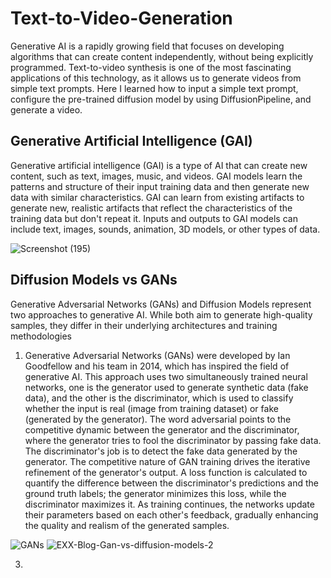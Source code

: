 # Text-to-Video-Generation
Generative AI is a rapidly growing field that focuses on developing algorithms that can create content independently, without being explicitly programmed. Text-to-video synthesis is one of the most fascinating applications of this technology, as it allows us to generate videos from simple text prompts. Here I learned how to input a simple text prompt, configure the pre-trained diffusion model by using DiffusionPipeline, and generate a video. 

## Generative Artificial Intelligence (GAI)

Generative artificial intelligence (GAI) is a type of AI that can create new content, such as text, images, music, and videos. GAI models learn the patterns and structure of their input training data and then generate new data with similar characteristics. GAI can learn from existing artifacts to generate new, realistic artifacts that reflect the characteristics of the training data but don't repeat it. Inputs and outputs to GAI models can include text, images, sounds, animation, 3D models, or other types of data.

![Screenshot (195)](https://github.com/CoderNitu/Text-to-Video-Generation/assets/87817227/1c5feeef-0862-4c67-8c40-f28c643b2652)


## Diffusion Models vs GANs

Generative Adversarial Networks (GANs) and Diffusion Models represent two approaches to generative AI. While both aim to generate high-quality samples, they differ in their underlying architectures and training methodologies

 1. Generative Adversarial Networks (GANs) were developed by Ian Goodfellow and his team in 2014, which has inspired the field of generative AI. This approach uses two simultaneously trained neural networks, one is the generator used to generate synthetic data (fake data), and the other is the discriminator, which is used to classify whether the input is real (image from training dataset) or fake (generated by the generator). The word adversarial points to the competitive dynamic between the generator and the discriminator, where the generator tries to fool the discriminator by passing fake data. The discriminator's job is to detect the fake data generated by the generator.
         The competitive nature of GAN training drives the iterative refinement of the generator's output. A loss function is calculated to quantify the difference between the discriminator's predictions and the ground truth labels; the generator minimizes this loss, while the discriminator maximizes it. As training continues, the networks update their parameters based on each other's feedback, gradually enhancing the quality and realism of the generated samples.
    
  ![GANs](https://github.com/CoderNitu/Text-to-Video-Generation/assets/87817227/f19dcea3-03b5-4630-858f-c30538cbd7aa)
  ![EXX-Blog-Gan-vs-diffusion-models-2](https://github.com/CoderNitu/Text-to-Video-Generation/assets/87817227/edab098f-cde4-4a1b-a9b6-a95675d20b42)

3. 




